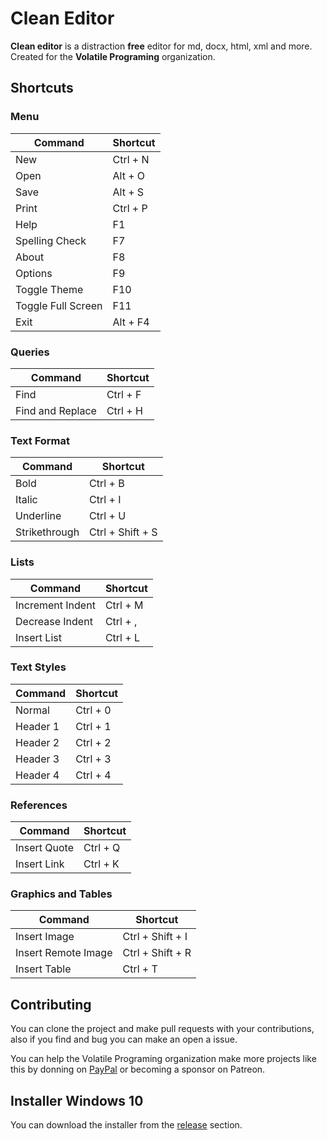 
# __Clean Editor__ 

**Clean editor** is a distraction **free** editor for md, docx, html, xml and more. Created for the **Volatile Programing** organization.

## Shortcuts

### Menu


| **Command** | **Shortcut** |
| --- | --- |
| New | Ctrl + N |
| Open | Alt + O |
| Save | Alt + S |
| Print | Ctrl + P |
| Help | F1 |
| Spelling Check | F7 |
| About | F8 |
| Options | F9 |
| Toggle Theme | F10 |
| Toggle Full Screen | F11 |
| Exit | Alt + F4 |


### Queries


| **Command** | **Shortcut** |
| --- | --- |
| Find | Ctrl + F |
| Find and Replace | Ctrl + H |


### Text Format


| **Command** | **Shortcut** |
| --- | --- |
| Bold | Ctrl + B |
| Italic | Ctrl + I |
| Underline | Ctrl + U |
| Strikethrough | Ctrl + Shift + S |


### Lists


| **Command** | **Shortcut** |
| --- | --- |
| Increment Indent | Ctrl + M |
| Decrease Indent | Ctrl + , |
| Insert List | Ctrl + L |


### Text Styles


| **Command** | **Shortcut** |
| --- | --- |
| Normal | Ctrl + 0 |
| Header 1 | Ctrl + 1 |
| Header 2 | Ctrl + 2 |
| Header 3 | Ctrl + 3 |
| Header 4 | Ctrl + 4 |


### References


| **Command** | **Shortcut** |
| --- | --- |
| Insert Quote | Ctrl + Q |
| Insert Link | Ctrl + K |


### Graphics and Tables


| **Command** | **Shortcut** |
| --- | --- |
| Insert Image | Ctrl + Shift + I |
| Insert Remote Image | Ctrl + Shift + R |
| Insert Table | Ctrl + T |


## Contributing

You can clone the project and make pull requests with your contributions, also if you find and bug you can make an open a issue.

You can help the Volatile Programing organization make more projects like this by donning on [PayPal][paypal] or becoming a sponsor on Patreon.

## Installer Windows 10

You can download the installer from the [release][release] section.

[paypal]: https://www.paypal.com/donate?hosted_button_id=5E3AK47NWSRKS
[release]: https://github.com/Jerajo/Clean-Editor/releases/tag/1.0.0
